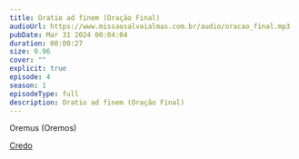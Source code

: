 ```yaml
---
title: Oratio ad finem (Oração Final)
audioUrl: https://www.missaosalvaialmas.com.br/audio/oracao_final.mp3
pubDate: Mar 31 2024 00:04:04
duration: 00:00:27
size: 0.96
cover: ""
explicit: true
episode: 4
season: 1
episodeType: full
description: Oratio ad finem (Oração Final)
---
```

Oremus (Oremos)


<div class="text-center mt-16">
  <a class="btn btn-accent mt-9" href="/episode/10post">Credo</a>
</div>